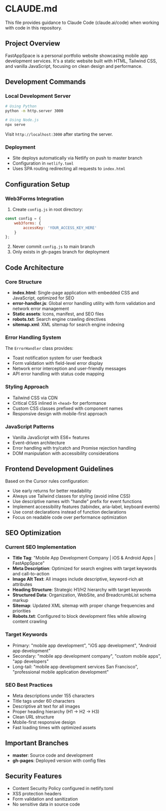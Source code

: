 # CLAUDE.md

This file provides guidance to Claude Code (claude.ai/code) when working with code in this repository.

## Project Overview

FastAppSpace is a personal portfolio website showcasing mobile app development services. It's a static website built with HTML, Tailwind CSS, and vanilla JavaScript, focusing on clean design and performance.

## Development Commands

### Local Development Server
```bash
# Using Python
python -m http.server 3000

# Using Node.js
npx serve
```

Visit `http://localhost:3000` after starting the server.

### Deployment
- Site deploys automatically via Netlify on push to master branch
- Configuration in `netlify.toml`
- Uses SPA routing redirecting all requests to `index.html`

## Configuration Setup

### Web3Forms Integration
1. Create `config.js` in root directory:
```javascript
const config = {
    web3forms: {
        accessKey: 'YOUR_ACCESS_KEY_HERE'
    }
};
```
2. Never commit `config.js` to main branch
3. Only exists in gh-pages branch for deployment

## Code Architecture

### Core Structure
- **index.html**: Single-page application with embedded CSS and JavaScript, optimized for SEO
- **error-handler.js**: Global error handling utility with form validation and network error management
- **Static assets**: Icons, manifest, and SEO files
- **robots.txt**: Search engine crawling directives
- **sitemap.xml**: XML sitemap for search engine indexing

### Error Handling System
The `ErrorHandler` class provides:
- Toast notification system for user feedback
- Form validation with field-level error display
- Network error interception and user-friendly messages
- API error handling with status code mapping

### Styling Approach
- Tailwind CSS via CDN
- Critical CSS inlined in `<head>` for performance
- Custom CSS classes prefixed with component names
- Responsive design with mobile-first approach

### JavaScript Patterns
- Vanilla JavaScript with ES6+ features
- Event-driven architecture
- Error handling with try/catch and Promise rejection handling
- DOM manipulation with accessibility considerations

## Frontend Development Guidelines

Based on the Cursor rules configuration:
- Use early returns for better readability
- Always use Tailwind classes for styling (avoid inline CSS)
- Use descriptive names with "handle" prefix for event functions
- Implement accessibility features (tabindex, aria-label, keyboard events)
- Use const declarations instead of function declarations
- Focus on readable code over performance optimization

## SEO Optimization

### Current SEO Implementation
- **Title Tag**: "Mobile App Development Company | iOS & Android Apps | FastAppSpace"
- **Meta Description**: Optimized for search engines with target keywords and call-to-action
- **Image Alt Text**: All images include descriptive, keyword-rich alt attributes
- **Heading Structure**: Strategic H1/H2 hierarchy with target keywords
- **Structured Data**: Organization, WebSite, and BreadcrumbList schema markup
- **Sitemap**: Updated XML sitemap with proper change frequencies and priorities
- **Robots.txt**: Configured to block development files while allowing content crawling

### Target Keywords
- Primary: "mobile app development", "iOS app development", "Android app development"
- Secondary: "mobile app development company", "custom mobile apps", "app developers"
- Long-tail: "mobile app development services San Francisco", "professional mobile application development"

### SEO Best Practices
- Meta descriptions under 155 characters
- Title tags under 60 characters
- Descriptive alt text for all images
- Proper heading hierarchy (H1 → H2 → H3)
- Clean URL structure
- Mobile-first responsive design
- Fast loading times with optimized assets

## Important Branches
- **master**: Source code and development
- **gh-pages**: Deployed version with config files

## Security Features
- Content Security Policy configured in netlify.toml
- XSS protection headers
- Form validation and sanitization
- No sensitive data in source code